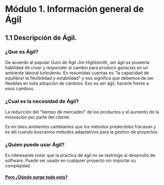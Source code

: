 # Módulo 1. Información general de Ágil

## 1.1 Descripción de Ágil.

### ¿Que es Ágil?
De acuerdo al popular Gurú de Ágil _Jim Hightsmith_, ser ágil es poseerla habilidad de crear y responder al cambio para producir ganacias en un ambiente laboral turbulento.
En resumidas cuentas es "la capacidad de equilibrar la flexibilidad y estabilidad" y eso significa que debemos de ser flexibles en esta adopcion de cambios.
Eso es ser ágil, hacerle frente a esos cambios.
### ¿Cual es la necesidad de Ágil?
La reducción del "tiempo de mercadeo" de los productos y el aumento de la innovación por parte del cliente.

Es en tales ambientes cambiantes que los métodos predecibles fracasan y es allí cuando buscamos métodos adaptativos para la gestion de proyectos.

### ¿Quien puede usar Ágil?

Es interesante notar que la practica de ágil no se restringe al desarrollo de software.
Puede ser usado en cualquier proyecto sin importar su complejidad.


#### [__Pero ¿Dónde surge todo esto?__](02_module1.md)
